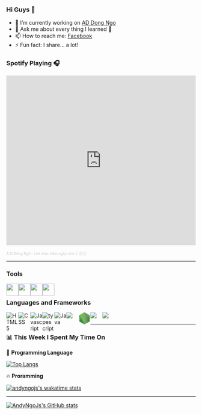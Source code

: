 ### Hi Guys 👋 

- 🔭 I’m currently working on [AD Dong Ngo](http://nbdong.web.app)
- 💬 Ask me about every thing I learned 🤣
- 📫 How to reach me: [Facebook](http://fb.com/100055545081553)
- ⚡ Fun fact: I share... a lot!

### Spotify Playing 🎧

[<iframe width="100%" height="450" scrolling="no" frameborder="no" allow="autoplay" src="https://w.soundcloud.com/player/?url=https%3A//api.soundcloud.com/playlists/1030060855&color=%23267aea&auto_play=true&hide_related=false&show_comments=true&show_user=true&show_reposts=false&show_teaser=true"></iframe><div style="font-size: 10px; color: #cccccc;line-break: anywhere;word-break: normal;overflow: hidden;white-space: nowrap;text-overflow: ellipsis; font-family: Interstate,Lucida Grande,Lucida Sans Unicode,Lucida Sans,Garuda,Verdana,Tahoma,sans-serif;font-weight: 100;"><a href="https://soundcloud.com/nbadong" title="A.D Đông Ngô" target="_blank" style="color: #cccccc; text-decoration: none;">A.D Đông Ngô</a> · <a href="https://soundcloud.com/nbadong/sets/list-nh-c-tr-m-ng-y-nh-1" title="List nhạc trăm ngày như 1 😌😶" target="_blank" style="color: #cccccc; text-decoration: none;">List nhạc trăm ngày như 1 😌😶</a></div>](https://open.spotify.com/user/317hwydurunlmbushkn5jnpetc6e)

---

### Tools

<img align='left' height="32" width="32" src="https://cdn.jsdelivr.net/npm/simple-icons@4.8.0/icons/visualstudiocode.svg" />
<img align='left' height="32" width="32" src="https://cdn.jsdelivr.net/npm/simple-icons@4.8.0/icons/webstorm.svg" />
<img align='left' height="32" width="32" src="https://cdn.jsdelivr.net/npm/simple-icons@4.8.0/icons/postman.svg" />
<img align='left' height="32" width="32" src="https://cdn.jsdelivr.net/npm/simple-icons@4.8.0/icons/xampp.svg" />
<br>

### Languages and Frameworks

<img align="left" alt="HTML5" width="32" src="https://cdn.jsdelivr.net/npm/simple-icons@4.8.0/icons/html5.svg" />
<img align="left" alt="CSS" width="32" src="https://cdn.jsdelivr.net/npm/simple-icons@4.8.0/icons/css3.svg" />
<img align="left" alt="Javascript" width="32" src="https://cdn.jsdelivr.net/npm/simple-icons@4.8.0/icons/javascript.svg" />
<img align="left" alt="typescript" width="32" src="https://cdn.jsdelivr.net/npm/simple-icons@4.8.0/icons/typescript.svg" />
<img align="left" alt="Java" width="32" src="https://cdn.jsdelivr.net/npm/simple-icons@4.8.0/icons/java.svg" />
<img align='left' width="32" src="https://cdn.jsdelivr.net/npm/simple-icons@4.8.0/icons/react.svg" />
<img align='left' width="32" src="https://raw.githubusercontent.com/github/explore/80688e429a7d4ef2fca1e82350fe8e3517d3494d/topics/nodejs/nodejs.png" />
<img align='left' width="32" src="https://cdn.jsdelivr.net/npm/simple-icons@4.8.0/icons/mysql.svg" />
<img align='left' width="32" src="https://cdn.jsdelivr.net/npm/simple-icons@4.8.0/icons/mongodb.svg" />
<br>

---

### :bar_chart: This Week I Spent My Time On

:page_facing_up: **Programming Language**

[![Top Langs](https://github-readme-stats.vercel.app/api/top-langs/?username=andyngojs&hide_title=true&hide=less,scss)](https://github.com/andyngojs)

🔥 **Proramming**

[![andyngojs's wakatime stats](https://github-readme-stats.vercel.app/api/wakatime?username=andyngojs&hide_title=true)](https://github.com/andyngojs)

---

[![AndyNgoJs's GitHub stats](https://github-readme-stats.vercel.app/api?username=andyngojs&show_icons=true)](https://github.com/anuraghazra/github-readme-stats)

